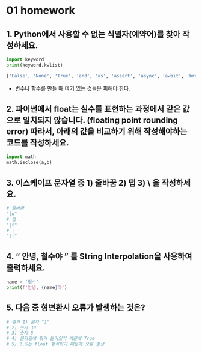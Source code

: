 # 01 homework

## 1. Python에서 사용할 수 없는 식별자(예약어)를 찾아 작성하세요.

```python
import keyword
print(keyword.kwlist)

['False', 'None', 'True', 'and', 'as', 'assert', 'async', 'await', 'break', 'class', 'continue', 'def', 'del', 'elif', 'else', 'except', 'finally', 'for', 'from', 'global', 'if', 'import', 'in', 'is', 'lambda', 'nonlocal', 'not', 'or', 'pass', 'raise', 'return', 'try', 'while', 'with', 'yield']
```

- 변수나 함수를 만들 때 여기 있는 것들은 피해야 한다.



## 2. 파이썬에서 float는 실수를 표현하는 과정에서 같은 값으로 일치되지 않습니다. (floating point rounding error) 따라서, 아래의 값을 비교하기 위해 작성해야하는 코드를 작성하세요.

```python
import math
math.isclose(a,b)
```



## 3. 이스케이프 문자열 중 1) 줄바꿈 2) 탭 3) \ 을 작성하세요.

```python
# 줄바꿈
"|n"
# 탭
"|t"
# |
"||"
```



## 4. “ 안녕, 철수야 ” 를 String Interpolation을 사용하여 출력하세요.

```python
name = '철수'
print(f'안녕, {name}야') 
```



## 5. 다음 중 형변환시 오류가 발생하는 것은? 

```python
# 결과 1) 문자 "1"
# 2) 숫자 30
# 3) 숫자 5 
# 4) 문자열에 뭐가 들어있기 때문에 True
# 5) 3.5는 float 형식이기 때문에 오류 발생
```

